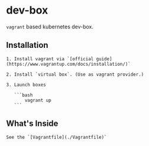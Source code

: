 # dev-box

`vagrant` based kubernetes dev-box.

## Installation

    1. Install vagrant via `[official guide](https://www.vagrantup.com/docs/installation/)`
    
    2. Install `virtual box`. (Use as vagrant provider.)

    3. Launch boxes

       ```bash
           vagrant up
       ```

## What's Inside

    See the `[Vagrantfile](./Vagrantfile)`
